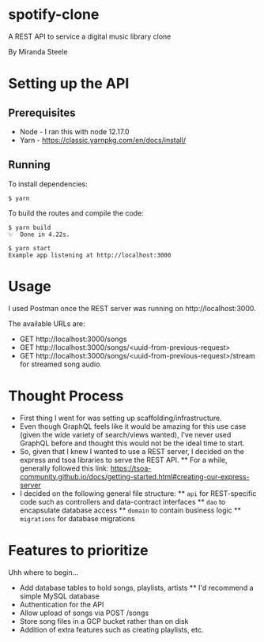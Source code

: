 # spotify-clone

A REST API to service a digital music library clone

By Miranda Steele

# Setting up the API

## Prerequisites
* Node -  I ran this with node 12.17.0
* Yarn - https://classic.yarnpkg.com/en/docs/install/

## Running
To install dependencies:

    $ yarn

To build the routes and compile the code:

    $ yarn build
    ✨  Done in 4.22s.

    $ yarn start
    Example app listening at http://localhost:3000
 
# Usage

I used Postman once the REST server was running on http://localhost:3000.

The available URLs are:
* GET http://localhost:3000/songs
* GET http://localhost:3000/songs/<uuid-from-previous-request\>
* GET http://localhost:3000/songs/<uuid-from-previous-request\>/stream for streamed song audio.

# Thought Process

* First thing I went for was setting up scaffolding/infrastructure.
* Even though GraphQL feels like it would be amazing for this use case (given the wide variety of search/views wanted), I've never used GraphQL before and thought this would not be the ideal time to start.
* So, given that I knew I wanted to use a REST server, I decided on the express and tsoa libraries to serve the REST API.
** For a while, generally followed this link: https://tsoa-community.github.io/docs/getting-started.html#creating-our-express-server
* I decided on the following general file structure:
** `api` for REST-specific code such as controllers and data-contract interfaces
** `dao` to encapsulate database access
** `domain` to contain business logic
** `migrations` for database migrations

# Features to prioritize

Uhh where to begin...

* Add database tables to hold songs, playlists, artists
** I'd recommend a simple MySQL database
* Authentication for the API
* Allow upload of songs via POST /songs
* Store song files in a GCP bucket rather than on disk
* Addition of extra features such as creating playlists, etc.
